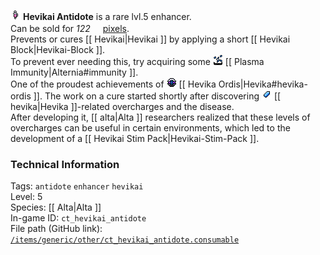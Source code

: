 ![ ](https://raw.githubusercontent.com/Ceterai/Enternia/main/items/generic/other/ct_hevikai_antidote.png) **Hevikai Antidote** is a rare lvl.5 enhancer.  
Can be sold for *122* <img src="https://starbounder.org/mediawiki/images/2/21/Pixel.png" width="12" height="16"/> [pixels](https://starbounder.org/Pixel).  
Prevents or cures [[ Hevikai|Hevikai ]] by applying a short [[ Hevikai Block|Hevikai-Block ]].  
To prevent ever needing this, try acquiring some ![ ](https://raw.githubusercontent.com/Ceterai/Enternia/main/stats/effects/ct_plasma_block.png) [[ Plasma Immunity|Alternia#immunity ]].  
One of the proudest achievements of ![ ](https://raw.githubusercontent.com/Ceterai/Enternia/main/items/active/unsorted/alta/loot/ct_hevika_loot.png) [[ Hevika Ordis|Hevika#hevika-ordis ]]. The work on a cure started shortly after discovering ![ ](https://raw.githubusercontent.com/Ceterai/Enternia/main/items/generic/crafting/ct_alternia_shard.png) [[ hevika|Hevika ]]-related overcharges and the disease.  
After developing it, [[ alta|Alta ]] researchers realized that these levels of overcharges can be useful in certain environments, which led to the development of a [[ Hevikai Stim Pack|Hevikai-Stim-Pack ]].

### Technical Information

Tags: `antidote` `enhancer` `hevikai`  
Level: 5  
Species: [[ Alta|Alta ]]  
In-game ID: `ct_hevikai_antidote`  
File path (GitHub link): [`/items/generic/other/ct_hevikai_antidote.consumable`](https://github.com/Ceterai/Enternia/blob/main/items/generic/other/ct_hevikai_antidote.consumable)

